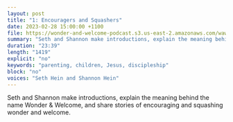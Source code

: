 ```yaml
---
layout: post
title: "1: Encouragers and Squashers"
date: 2023-02-28 15:00:00 +1100
file: https://wonder-and-welcome-podcast.s3.us-east-2.amazonaws.com/waw001.mp3
summary: "Seth and Shannon make introductions, explain the meaning behind the name Wonder & Welcome, and share stories of encouraging and squashing wonder and welcome."
duration: "23:39" 
length: "1419"
explicit: "no" 
keywords: "parenting, children, Jesus, discipleship"
block: "no" 
voices: "Seth Hein and Shannon Hein"
---
```


Seth and Shannon make introductions, explain the meaning behind the name Wonder & Welcome, and share stories of encouraging and squashing wonder and welcome.